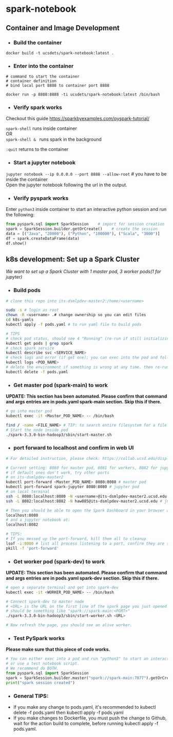# spark-notebook

## Container and Image Development

- ### Build the container

`docker build -t ucsdets/spark-notebook:latest .`

- ### Enter into the container

```
# command to start the container
# container definition
# bind local port 8888 to container port 8888

docker run -p 8888:8888 -ti ucsdets/spark-notebook:latest /bin/bash
```

- ### Verify spark works

Checkout this guide https://sparkbyexamples.com/pyspark-tutorial/

`spark-shell` runs inside container  
OR  
`spark-shell & ` runs spark in the background

`:quit` returns to the container

- ### Start a jupyter notebook

`jupyter notebook --ip 0.0.0.0 --port 8888 --allow-root` # you have to be inside the container  
Open the jupyter notebook following the url in the output.

- ### Verify pyspark works
Enter `python3` inside container to start an interactive python session and run the following:  
```python
from pyspark.sql import SparkSession    # import for session creation
spark = SparkSession.builder.getOrCreate()    # create the session
data = [("Java", "20000"), ("Python", "100000"), ("Scala", "3000")]
df = spark.createDataFrame(data)
df.show()
```

## k8s development: Set up a Spark Cluster
*We want to set up a Spark Cluster with 1 master pod, 3 worker pods(1 for jupyter)*
- ### Build pods
```bash
# clone this repo into its-dsmlpdev-master2:/home/<username>

sudo -s # login as root
chown -R <username> .# change ownership so you can edit files
cd k8s-yamls
kubectl apply -f pods.yaml # to run yaml file to build pods

# TIPS
# check pod status, should see 4 "Running" (re-run if still initializing)
kubectl get pods | grep spark 
# check spark service
kubectl describe svc <SERVICE_NAME>
# check logs and error (if get one); you can exec into the pod and follow that path for a detailed log
kubectl logs <POD_NAME>
# delete the environment if something is wrong at any time. then re-run yaml file.
kubectl delete -f pods.yaml
```
- ### Get master pod (spark-main) to work
**UPDATE: This section has been automated. Please confirm that command and args entries are in pods.yaml spark-main section. Skip this if there.**
```bash
# go into master pod
kubectl exec -it <Master_POD_NAME> -- /bin/bash

find / -name <FILE_NAME> # TIP: to search entire filesystem for a file
# Start the node inside pod
./spark-3.3.0-bin-hadoop3/sbin/start-master.sh 
```
- ### port forward to localhost and confirm in web UI
```bash 
# For detailed instruction, please check: https://collab.ucsd.edu/display/ETS/Process+%28DRAFT%29%3A+SSH+Tunneling+to+Service+in+k8s+on+dsmlpdev

# Current setting: 8080 for master pod, 8081 for workers, 8082 for jupyter pod
# if default ones don't work, try other ports
# on its-dsmlpdev-master2
kubectl port-forward <Master_POD_NAME> 8080:8080 # master pod
kubectl port-forward spark-jupyter 8080:8080 # jupyter pod
# on local terminal
ssh -L 8080:localhost:8080 -N <username>@its-dsmlpdev-master2.ucsd.edu # master pod
ssh -L 8082:localhost:8082 -N haw085@its-dsmlpdev-master2.ucsd.edu # jupyter pod

# Then you should be able to open the Spark Dashboard in your browser at:
localhost:8080
# and a jupyter notebook at:
localhost:8082

# TIPS: 
# If you messed up the port-forward, kill them all to cleanup
lsof -i:8080 # list all process listening to a port, confirm they are safe to delete, then
pkill -f 'port-forward'
```
- ### Get worker pod (spark-dev) to work
**UPDATE: This section has been automated. Please confirm that command and args entries are in pods.yaml spark-dev section. Skip this if there.**
```bash
# open a separate terminal and get into spark-dev
kubectl exec -it <WORKER_POD_NAME> -- /bin/bash

# Connect spark-dev to master node
# <URL> is the URL on the first line of the spark page you just opened (localhost:<PORT>)
# should be something like "spark://spark-main:<PORT>"
./spark-3.3.0-bin-hadoop3/sbin/start-worker.sh <URL>

# Now refresh the page, you should see an alive worker. 
```
- ### Test PySpark works
**Please make sure that this piece of code works.**
```python
# You can either exec into a pod and run "python3" to start an interactive python session
# or use a test notebook script.
# We recommend do BOTH.
from pyspark.sql import SparkSession
spark = SparkSession.builder.master("spark://spark-main:7077").getOrCreate()
print("spark session created")

```

- ### General TIPS:
- If you make any change to pods.yaml, it's recommended to kubectl delete -f pods.yaml then kubectl apply -f pods.yaml
- If you make changes to Dockerfile, you must push the change to Github, wait for the action build to complete, before running kubectl apply -f pods.yaml.